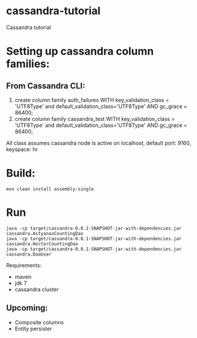 cassandra-tutorial
==================

Cassandra tutorial

Setting up cassandra column families:
=====================================

From Cassandra CLI:
-------------------

1. create column family auth_failures WITH key_validation_class = 'UTF8Type' and default_validation_class='UTF8Type' AND gc_grace = 86400;
2. create column family cassandra_test WITH key_validation_class = 'UTF8Type' and default_validation_class='UTF8Type' AND gc_grace = 86400;

All class assumes cassandra node is active on localhost, default port: 9160, keyspace: hr

Build:
======
    mvn clean install assembly:single

Run
===

    java -cp target/cassandra-0.0.1-SNAPSHOT-jar-with-dependencies.jar cassandra.AstyanaxCountingDao
    java -cp target/cassandra-0.0.1-SNAPSHOT-jar-with-dependencies.jar cassandra.HectorCountingDao
    java -cp target/cassandra-0.0.1-SNAPSHOT-jar-with-dependencies.jar cassandra.DaoUser


Requirements:

- maven
- jdk 7
- cassandra cluster


Upcoming:
---------

- Composite columns
- Entity persister